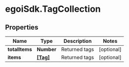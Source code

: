 # egoiSdk.TagCollection

## Properties
Name | Type | Description | Notes
------------ | ------------- | ------------- | -------------
**totalItems** | **Number** | Returned tags | [optional] 
**items** | [**[Tag]**](Tag.md) | Returned tags | [optional] 


